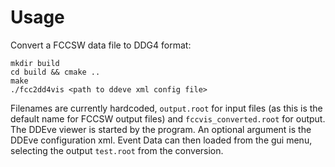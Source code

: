 Usage
======

Convert a FCCSW data file to DDG4 format:

```{bash}
mkdir build
cd build && cmake ..
make
./fcc2dd4vis <path to ddeve xml config file>
```


Filenames are currently hardcoded, `output.root` for input files (as this is the default name for FCCSW output files) and `fccvis_converted.root` for output.
The DDEve viewer is started by the program. An optional argument is the DDEve configuration xml.
Event Data  can then loaded from the gui menu, selecting the output `test.root` from the conversion.
